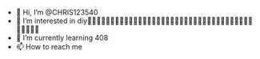- 👋 Hi, I’m @CHRIS123540
- 👀 I’m interested in diy👋👋👋👋👋👋👋👋👋👋👋👋👋👋👋👋👋👋👋👋👋👋👋👋👋👋👋👋👋👋👋👋👋👋👋👋👋👋👋👋👋
- 🌱 I’m currently learning 408
- 📫 How to reach me 

<!---
CHRIS123540/CHRIS123540 is a ✨ special ✨ repository because its `README.md` (this file) appears on your GitHub profile.
You can click the Preview link to take a look at your changes.
--->
